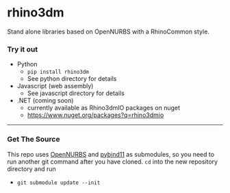 # rhino3dm
Stand alone libraries based on OpenNURBS with a RhinoCommon style.

### Try it out
* Python
  * `pip install rhino3dm`
  * See python directory for details
* Javascript (web assembly)
  * See javascript directory for details
* .NET (coming soon)
  * currently available as Rhino3dmIO packages on nuget
  * https://www.nuget.org/packages?q=rhino3dmio

----

### Get The Source

This repo uses [OpenNURBS](https://github.com/mcneel/opennurbs) and [pybind11](https://github.com/pybind/pybind11) as submodules, so you need to run another git command after you have cloned. `cd` into the new repository directory and run
  * `git submodule update --init`
